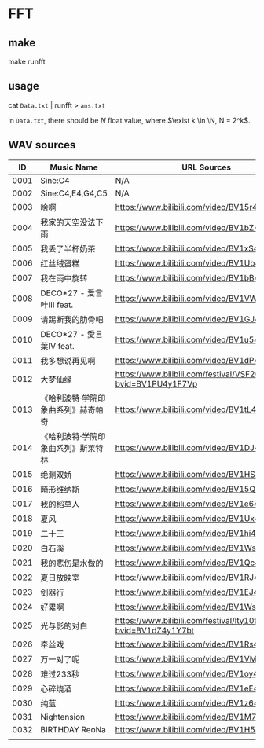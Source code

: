 # FFT

## make
make runfft

## usage

cat `Data.txt` | runfft > `ans.txt`

in `Data.txt`, there should be $N$ float value, where $\exist k \in \N, N = 2^k$.

## WAV sources

| ID   | Music Name                          | URL Sources                                                  |
| ---- | ----------------------------------- | ------------------------------------------------------------ |
| 0001 | Sine:C4                             | N/A                                                          |
| 0002 | Sine:C4,E4,G4,C5                    | N/A                                                          |
| 0003 | 啥啊                                | https://www.bilibili.com/video/BV15r4y1E72p/                 |
| 0004 | 我家的天空没法下雨                  | https://www.bilibili.com/video/BV1bZ4y1U7ah/                 |
| 0005 | 我丢了半杯奶茶                      | https://www.bilibili.com/video/BV1xS4y1G7az/                 |
| 0006 | 红丝绒蛋糕                          | https://www.bilibili.com/video/BV1Ub4y1q7Cv/                 |
| 0007 | 我在雨中旋转                        | https://www.bilibili.com/video/BV1bB4y1c7X4/                 |
| 0008 | DECO*27 - 爱言叶Ⅲ feat.             | https://www.bilibili.com/video/BV1VW41127aW/                 |
| 0009 | 请踢断我的肋骨吧                    | https://www.bilibili.com/video/BV1GJ411J7wG/                 |
| 0010 | DECO*27 - 愛言葉Ⅳ feat.             | https://www.bilibili.com/video/BV1u54y1f7mY/                 |
| 0011 | 我多想说再见啊                      | https://www.bilibili.com/video/BV1dP4y1T7TU/                 |
| 0012 | 大梦仙缘                            | https://www.bilibili.com/festival/VSF2022live?bvid=BV1PU4y1F7Vp |
| 0013 | 《哈利波特·学院印象曲系列》赫奇帕奇 | https://www.bilibili.com/video/BV1tL4y1Y7iF/                 |
| 0014 | 《哈利波特·学院印象曲系列》斯莱特林 | https://www.bilibili.com/video/BV1DJ411w7Qw/                 |
| 0015 | 绝涮双娇                            | https://www.bilibili.com/video/BV1HS4y1y7nL/                 |
| 0016 | 畸形维纳斯                          | https://www.bilibili.com/video/BV15Q4y1m7uq/                 |
| 0017 | 我的稻草人                          | https://www.bilibili.com/video/BV1e64y1s7Cg/                 |
| 0018 | 夏风                                | https://www.bilibili.com/video/BV1Ux411F7Nh/                 |
| 0019 | 二十三                              | https://www.bilibili.com/video/BV1hi4y1j7e2/                 |
| 0020 | 白石溪                              | https://www.bilibili.com/video/BV1Ws411X7BJ/                 |
| 0021 | 我的悲伤是水做的                    | https://www.bilibili.com/video/BV1Qc411h7Ys/                 |
| 0022 | 夏日放映室                          | https://www.bilibili.com/video/BV1RJ411x7uQ/                 |
| 0023 | 剑器行                              | https://www.bilibili.com/video/BV1EJ411k7gu/                 |
| 0024 | 好累啊                              | https://www.bilibili.com/video/BV1Ws41137Yk/                 |
| 0025 | 光与影的对白                        | https://www.bilibili.com/festival/lty10th?bvid=BV1dZ4y1Y7bt  |
| 0026 | 牵丝戏                              | https://www.bilibili.com/video/BV1Rs411D79b/                 |
| 0027 | 万一对了呢                          | https://www.bilibili.com/video/BV1VM4y1w7r1/                 |
| 0028 | 难过233秒                           | https://www.bilibili.com/video/BV1oy4y1M7zi/                 |
| 0029 | 心碎烧酒                            | https://www.bilibili.com/video/BV1eE411K7iw/                 |
| 0030 | 纯蓝                                | https://www.bilibili.com/video/BV1z64y1b7H4/                 |
| 0031 | Nightension                         | https://www.bilibili.com/video/BV1M741187C5/                 |
| 0032 | BIRTHDAY ReoNa                      | https://www.bilibili.com/video/BV1H5411j71c/                 |
|      |                                     |                                                              |


